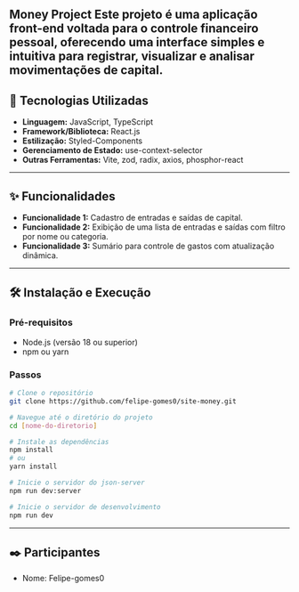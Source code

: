 Money Project
Este projeto é uma aplicação front-end voltada para o controle financeiro pessoal, oferecendo uma interface simples e intuitiva para registrar, visualizar e analisar movimentações de capital.
---

## 🚀 Tecnologias Utilizadas
- **Linguagem:** JavaScript, TypeScript
- **Framework/Biblioteca:** React.js
- **Estilização:** Styled-Components
- **Gerenciamento de Estado:**  use-context-selector
- **Outras Ferramentas:** Vite, zod, radix, axios, phosphor-react
---

## ✨ Funcionalidades
- **Funcionalidade 1:** Cadastro de entradas e saídas de capital.
- **Funcionalidade 2:** Exibição de uma lista de entradas e saídas com filtro por nome ou categoria.
- **Funcionalidade 3:** Sumário para controle de gastos com atualização dinâmica.

---

## 🛠️ Instalação e Execução
### Pré-requisitos
- Node.js (versão 18 ou superior)
- npm ou yarn

### Passos
```bash
# Clone o repositório
git clone https://github.com/felipe-gomes0/site-money.git

# Navegue até o diretório do projeto
cd [nome-do-diretorio]

# Instale as dependências
npm install
# ou
yarn install

# Inicie o servidor do json-server
npm run dev:server

# Inicie o servidor de desenvolvimento
npm run dev
```
---

## ✒️ Participantes
- Nome: Felipe-gomes0
